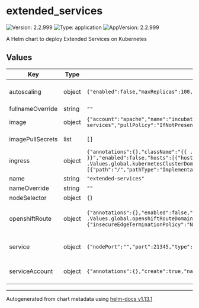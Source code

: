 <!--
   Licensed to the Apache Software Foundation (ASF) under one
   or more contributor license agreements.  See the NOTICE file
   distributed with this work for additional information
   regarding copyright ownership.  The ASF licenses this file
   to you under the Apache License, Version 2.0 (the
   "License"); you may not use this file except in compliance
   with the License.  You may obtain a copy of the License at
     http://www.apache.org/licenses/LICENSE-2.0
   Unless required by applicable law or agreed to in writing,
   software distributed under the License is distributed on an
   "AS IS" BASIS, WITHOUT WARRANTIES OR CONDITIONS OF ANY
   KIND, either express or implied.  See the License for the
   specific language governing permissions and limitations
   under the License.
-->

# extended_services

![Version: 2.2.999](https://img.shields.io/badge/Version-2.2.999-informational?style=flat-square) ![Type: application](https://img.shields.io/badge/Type-application-informational?style=flat-square) ![AppVersion: 2.2.999](https://img.shields.io/badge/AppVersion-2.2.999-informational?style=flat-square)

A Helm chart to deploy Extended Services on Kubernetes

## Values

| Key              | Type   | Default                                                                                                                                                                                                                                                | Description                                                                                                                                     |
| ---------------- | ------ | ------------------------------------------------------------------------------------------------------------------------------------------------------------------------------------------------------------------------------------------------------ | ----------------------------------------------------------------------------------------------------------------------------------------------- |
| autoscaling      | object | `{"enabled":false,"maxReplicas":100,"minReplicas":1,"targetCPUUtilizationPercentage":80}`                                                                                                                                                              | Extended Services HorizontalPodAutoscaler configuration (https://kubernetes.io/docs/tasks/run-application/horizontal-pod-autoscale/)            |
| fullnameOverride | string | `""`                                                                                                                                                                                                                                                   | Overrides charts full name                                                                                                                      |
| image            | object | `{"account":"apache","name":"incubator-kie-sandbox-extended-services","pullPolicy":"IfNotPresent","registry":"docker.io","tag":"main"}`                                                                                                                | Image source configuration for the Extended Services image                                                                                      |
| imagePullSecrets | list   | `[]`                                                                                                                                                                                                                                                   | Pull secrets used when pulling Extended Services image                                                                                          |
| ingress          | object | `{"annotations":{},"className":"{{ .Values.global.kubernetesIngressClass }}","enabled":false,"hosts":[{"host":"extended-services.{{ .Values.global.kubernetesClusterDomain }}","paths":[{"path":"/","pathType":"ImplementationSpecific"}]}],"tls":[]}` | Extended Services Ingress configuration (https://kubernetes.io/docs/concepts/services-networking/ingress/)                                      |
| name             | string | `"extended-services"`                                                                                                                                                                                                                                  | The Extended Services application name                                                                                                          |
| nameOverride     | string | `""`                                                                                                                                                                                                                                                   | Overrides charts name                                                                                                                           |
| nodeSelector     | object | `{}`                                                                                                                                                                                                                                                   |                                                                                                                                                 |
| openshiftRoute   | object | `{"annotations":{},"enabled":false,"host":"extended-services.{{ .Values.global.openshiftRouteDomain }}","tls":{"insecureEdgeTerminationPolicy":"None","termination":"edge"}}`                                                                          | Extended Services OpenShift Route configuration (https://docs.openshift.com/container-platform/4.14/networking/routes/route-configuration.html) |
| service          | object | `{"nodePort":"","port":21345,"type":"ClusterIP"}`                                                                                                                                                                                                      | Extended Services Service configuration (https://kubernetes.io/docs/concepts/services-networking/service/)                                      |
| serviceAccount   | object | `{"annotations":{},"create":true,"name":""}`                                                                                                                                                                                                           | Extended Services ServiceAccount configuration (https://kubernetes.io/docs/concepts/security/service-accounts/)                                 |

---

Autogenerated from chart metadata using [helm-docs v1.13.1](https://github.com/norwoodj/helm-docs/releases/v1.13.1)
